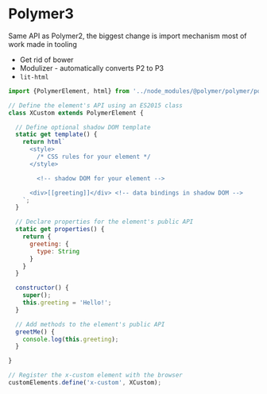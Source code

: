 # Polymer3

Same API as Polymer2, the biggest change is import mechanism most of work made in tooling

- Get rid of bower
- Modulizer - automatically converts P2 to P3
- `lit-html`

```javascript
import {PolymerElement, html} from '../node_modules/@polymer/polymer/polymer-element.js';

// Define the element's API using an ES2015 class
class XCustom extends PolymerElement {

  // Define optional shadow DOM template
  static get template() { 
    return html`
      <style>
        /* CSS rules for your element */
      </style>

        <!-- shadow DOM for your element -->

      <div>[[greeting]]</div> <!-- data bindings in shadow DOM -->
    `;
  }

  // Declare properties for the element's public API
  static get properties() {
    return {
      greeting: {
        type: String
      }
    }
  }

  constructor() {
    super();
    this.greeting = 'Hello!';
  }

  // Add methods to the element's public API
  greetMe() {
    console.log(this.greeting);
  }

}

// Register the x-custom element with the browser
customElements.define('x-custom', XCustom);
```
